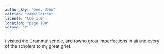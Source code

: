 ```yaml
---
author_key: "Dee, John"
edition: "compilation"
license: "CC0 1.0"
location: "page 188"
volume: "Ⅰ"
---
```

I visited the Grammar schole, and fownd great imperfections in all and every of
the scholers to my great grief.
